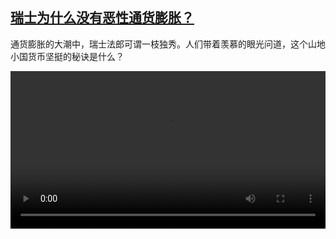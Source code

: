 <!--1671958028000-->
[瑞士为什么没有恶性通货膨胀？](https://www.dw.com/zh/%E7%91%9E%E5%A3%AB%E4%B8%BA%E4%BB%80%E4%B9%88%E6%B2%A1%E6%9C%89%E6%81%B6%E6%80%A7%E9%80%9A%E8%B4%A7%E8%86%A8%E8%83%80%EF%BC%9F/a-63996891)
------

<p>通货膨胀的大潮中，瑞士法郎可谓一枝独秀。人们带着羡慕的眼光问道，这个山地小国货币坚挺的秘诀是什么？</small></p><video src="https://tvdownloaddw-a.akamaihd.net/dwtv_video/flv/vdt_zh/2022/bchi221206_001_swiss_01r_AVC_1280x720.mp4" controls style="width:100%"></video>
